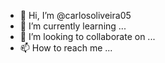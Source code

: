 

- 👋 Hi, I’m @carlosoliveira05
- 🌱 I’m currently learning ...
- 💞️ I’m looking to collaborate on ...
- 📫 How to reach me ...

<!---
carlosoliveira05/carlosoliveira05 is a ✨ special ✨ repository because its `README.md` (this file) appears on your GitHub profile.
You can click the Preview link to take a look at your changes.
--->
